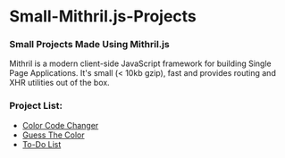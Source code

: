 # Small-Mithril.js-Projects
### Small Projects Made Using Mithril.js
Mithril is a modern client-side JavaScript framework for building Single Page Applications. It's small (< 10kb gzip), fast and provides routing and XHR utilities out of the box.

### Project List:
<ul>
  <li><a href="Color%20Code%20Converter">Color Code Changer</a></li>
  <li><a href="Guess%20The%20Color">Guess The Color</a></li>
  <li><a href="To-Do%20List">To-Do List</a></li>
</ul>
